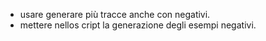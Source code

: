 
- usare generare più tracce anche con negativi.
- mettere nellos cript la generazione degli esempi negativi.